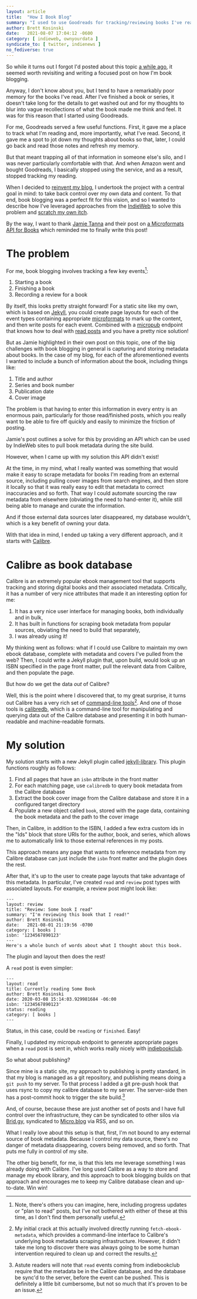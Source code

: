 ```yaml
---
layout: article
title:  "How I Book Blog"
summary: "I used to use Goodreads for tracking/reviewing books I've read. Then Amazon bought them and I decided to move all that stuff to my own blog. This is how I did it!"
author: Brett Kosinski
date:   2021-08-07 17:04:12 -0600
category: [ indieweb, ownyourdata ]
syndicate_to: [ twitter, indienews ]
no_fediverse: true
---
```


So while it turns out I forgot I'd posted about this topic [a while ago](2020-08-22-my-approach-to-activity-logging.md), it seemed worth revisiting and writing a focused post on how I'm book blogging.

Anyway, I don't know about you, but I tend to have a remarkably poor memory for the books I've read.  After I've finished a book or series, it doesn't take long for the details to get washed out and for my thoughts to blur into vague recollections  of what the book made me think and feel.  It was for this reason that I started using Goodreads.

For me, Goodreads served a few useful functions.  First, it gave me a place to track what I'm reading and, more importantly, what I've read.  Second, it gave me a spot to jot down my thoughts about books so that, later, I could go back and read those notes and refresh my memory.

But that meant trapping all of that information in someone else's silo, and I was never particularly comfortable with that.  And when Amazon went and bought Goodreads, I basically stopped using the service, and as a result, stopped tracking my reading.

When I decided to [reinvent my blog](2020-01-02-re-inventing-my-blog.md), I undertook the project with a central goal in mind:  to take back control over my own data and content.  To that end, book blogging was a perfect fit for this vision, and so I wanted to describe how I've leveraged approaches from the [IndieWeb](https://indieweb.org/) to solve this problem and [scratch my own itch](https://indieweb.org/scratch_your_own_itch).

By the way, I want to thank [Jamie Tanna](https://www.jvt.me/) and their post on [a Microformats API for Books](https://www.jvt.me/posts/2021/08/01/books-microformats/) which reminded me to finally write this post!

<!-- more -->

# The problem

For me, book blogging involves tracking a few key events[^1]:

1. Starting a book
2. Finishing a book
3. Recording a review for a book

By itself, this looks pretty straight forward!  For a static site like my own, which is based on [Jekyll](jekyllrb.com/), you could create page layouts for each of the event types containing appropriate [microformats](http://microformats.org) to mark up the content, and then write posts for each event.  Combined with a [micropub](https://indieweb.org/Micropub) endpoint that knows how to deal with [read posts](https://indieweb.org/read) and you have a pretty nice solution!

But as Jamie highlighted in their own post on this topic, one of the big challenges with book blogging in general is capturing and storing metadata about books.  In the case of my blog, for each of the aforementioned events I wanted to include a bunch of information about the book, including things like:

1. Title and author
2. Series and book number
3. Publication date
4. Cover image

The problem is that having to enter this information in every entry is an enormous pain, particularly for those read/finished posts, which you really want to be able to fire off quickly and easily to minimize the friction of posting.

Jamie's post outlines a solve for this by providing an API which can be used by IndieWeb sites to pull book metadata during the site build.

However, when I came up with my solution this API didn't exist!

At the time, in my mind, what I really wanted was something that would make it easy to scrape metadata for books I'm reading from an external source, including pulling cover images from search engines, and then store it locally so that it was really easy to edit that metadata to correct inaccuracies and so forth.  That way I could automate sourcing the raw metadata from elsewhere (obviating the need to hand-enter it), while still being able to manage and curate the information.

And if those external data sources later disappeared, my database wouldn't, which is a key benefit of owning your data.

With that idea in mind, I ended up taking a very different approach, and it starts with [Calibre](https://calibre-ebook.com/).

# Calibre as book database

Calibre is an extremely popular ebook management tool that supports tracking and storing digital books and their associated metadata.  Critically, it has a number of very nice attributes that made it an interesting option for me:

1. It has a very nice user interface for managing books, both individually and in bulk,
2. It has built in functions for scraping book metadata from popular sources, obviating the need to build that separately,
3. I was already using it!

My thinking went as follows:  what if I could use Calibre to maintain my own ebook database, complete with metadata and covers I've pulled from the web?  Then, I could write a Jekyll plugin that, upon build, would look up an ISBN specified in the page front matter, pull the relevant data from Calibre, and then populate the page.

But how do we get the data *out* of Calibre?

Well, this is the point where I discovered that, to my great surprise, it turns out Calibre has a very rich set of [command-line tools](https://manual.calibre-ebook.com/generated/en/cli-index.html)[^2].  And one of those tools is [calibredb](https://manual.calibre-ebook.com/generated/en/calibredb.html), which is a command-line tool for manipulating and querying data out of the Calibre database and presenting it in both human-readable and machine-readable formats.

# My solution

My solution starts with a new Jekyll plugin called [jekyll-library](https://github.com/fancypantalons/jekyll-library).  This plugin functions roughly as follows:

1. Find all pages that have an `isbn` attribute in the front matter
2. For each matching page, use `calibredb` to query book metadata from the Calibre database
3. Extract the book cover image from the Calibre database and store it in a configured target directory
4. Populate a new object called `book`, stored with the page data, containing the book metadata and the path to the cover image

Then, in Calibre, in addition to the ISBN, I added a few extra custom ids in the "Ids" block that store URIs for the author, book, and series, which allows me to automatically link to those external references in my posts.

This approach means any page that wants to reference metadata from my Calibre database can just include the `isbn` front matter and the plugin does the rest.

After that, it's up to the user to create page layouts that take advantage of this metadata.  In particular, I've created `read` and `review` post types with associated layouts.  For example, a review post might look like:

```
---
layout: review
title: "Review: Some book I read"
summary: "I'm reviewing this book that I read!"
author: Brett Kosinski
date:   2021-08-01 21:19:56 -0700
category: [ books ]
isbn: '1234567890123'
---
Here's a whole bunch of words about what I thought about this book.
```
The plugin and layout then does the rest!

A `read` post is even simpler:

```
---
layout: read
title: Currently reading Some Book
author: Brett Kosinski
date: 2020-03-08 15:14:03.929981684 -06:00
isbn: '1234567890123'
status: reading
category: [ books ]
---
```

Status, in this case, could be `reading` or `finished`.  Easy!

Finally, I updated my micropub endpoint to generate appropriate pages when a `read` post is sent in, which works really nicely with [indiebookclub](https://indiebookclub.biz/).

So what about publishing?

Since mine is a static site, my approach to publishing is pretty standard, in that my blog is managed as a git repository, and publishing means doing a `git push` to my server.  To that process I added a git pre-push hook that uses rsync to copy my calibre database to my server.  The server-side then has a post-commit hook to trigger the site build.[^3]

And, of course, because these are just another set of posts and I have full control over the infrastructure, they can be syndicated to other silos via [Brid.gy](https://brid.gy/), syndicated to [Micro.blog](https://micro.blog) via RSS, and so on.

What I really love about this setup is that, first, I'm not bound to any external source of book metadata.  Because I control my data source, there's no danger of metadata disappearing, covers being removed, and so forth.  That puts me fully in control of my site.

The other big benefit, for me, is that this lets me leverage something I was already doing with Calibre.  I've long used Calibre as a way to store and manage my ebook library, and this approach to book blogging builds on that approach and encourages me to keep my Calibre database clean and up-to-date.  Win win!

[^1]: Note, there's others you can imagine, here, including progress updates or "plan to read" posts, but I've not bothered with either of these at this time, as I don't find them personally useful.
[^2]: My initial crack at this actually involved directly running `fetch-ebook-metadata`, which provides a command-line interface to Calibre's underlying book metadata scraping infrastructure.  However, it didn't take me long to discover there was always going to be some human intervention required to clean up and correct the results.
[^3]: Astute readers will note that `read` events coming from indiebookclub require that the metadata be in the Calibre database, and the database be sync'd to the server, before the event can be pushed.  This is definitely a little bit cumbersome, but not so much that it's proven to be an issue.
